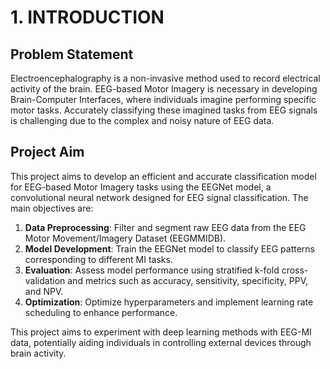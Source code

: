 
# 1. INTRODUCTION

## Problem Statement

Electroencephalography is a non-invasive method used to record electrical activity of the brain. EEG-based Motor Imagery is necessary in developing Brain-Computer Interfaces, where individuals imagine performing specific motor tasks. Accurately classifying these imagined tasks from EEG signals is challenging due to the complex and noisy nature of EEG data.

## Project Aim

This project aims to develop an efficient and accurate classification model for EEG-based Motor Imagery tasks using the EEGNet model, a convolutional neural network designed for EEG signal classification. The main objectives are:

1. **Data Preprocessing**: Filter and segment raw EEG data from the EEG Motor Movement/Imagery Dataset (EEGMMIDB).
2. **Model Development**: Train the EEGNet model to classify EEG patterns corresponding to different MI tasks.
3. **Evaluation**: Assess model performance using stratified k-fold cross-validation and metrics such as accuracy, sensitivity, specificity, PPV, and NPV.
4. **Optimization**: Optimize hyperparameters and implement learning rate scheduling to enhance performance.

This project aims to experiment with deep learning methods with EEG-MI data, potentially aiding individuals in controlling external devices through brain activity.


